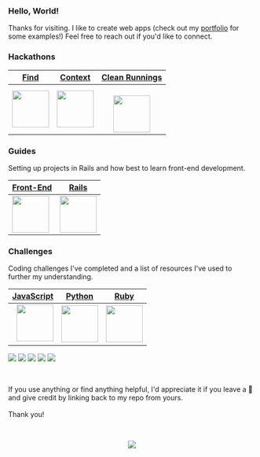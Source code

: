 ### Hello, World!

Thanks for visiting. I like to create web apps (check out my [portfolio](https://adrianhards.github.io/) for some examples!) Feel free to reach out if you'd like to connect. 

### Hackathons

| [Find](https://github.com/adrianHards/Find) | [Context](https://github.com/adrianHards/Context) | [Clean Runnings](https://github.com/sandiskolarczyk/clean-runnings) |
|------|---------|---------------|
| <a href="https://github.com/adrianHards/Find"><img src="https://hackforpeace.net/wp-content/uploads/2022/08/hfp-logo.svg" width="75" style="display: block; margin: auto;"></a> | <a href="https://github.com/adrianHards/Context"><img src="https://railshackathon.com/assets/logo-40db3df7fb921a1c743f64def8409805b0ad67179efca108b2ece831766b9bf9.svg" width="75" style="display: block; margin: auto;"></a> | &nbsp;&nbsp;&nbsp;&nbsp;&nbsp;<a href="https://github.com/sandiskolarczyk/clean-runnings"><img src="https://pbs.twimg.com/profile_images/1498241570549731328/lks7Ir_o_400x400.jpg" width="75" style="display: block; margin: auto;"></a> |

 
### Guides
Setting up projects in Rails and how best to learn front-end development.

<div align="left"> 
 
| [Front-End](https://github.com/adrianHards/frontend-resources) | [Rails](https://github.com/adrianHards/rails-guide) |
|------|---------|
| <a href="https://github.com/adrianHards/frontend-resources"><img src="https://upload.wikimedia.org/wikipedia/commons/b/bf/Front-end-logo-color%402x.png" width="75"> | <a href="https://github.com/adrianHards/rails-guide"><img src="https://cdn3.iconfinder.com/data/icons/popular-services-brands-vol-2/512/ruby-on-rails-512.png" width="75"></a> | 

### Challenges

Coding challenges I've completed and a list of resources I've used to further my understanding. 
 
| [JavaScript](https://github.com/adrianHards/javascript-challenges) | [Python](https://github.com/adrianHards/python-challenges) | [Ruby](https://github.com/adrianHards/ruby-challenges) |
|------|--------|---------|
| &nbsp; <a href="https://github.com/adrianHards/javascript-challenges"><img src="https://upload.wikimedia.org/wikipedia/commons/6/6a/JavaScript-logo.png?20120221235433" width="75"></a> | <a href="https://github.com/adrianHards/python-challenges"><img src="https://upload.wikimedia.org/wikipedia/commons/c/c3/Python-logo-notext.svg" width="75"></a> | <a href="https://github.com/adrianHards/ruby-challenges"><img src="https://upload.wikimedia.org/wikipedia/commons/7/73/Ruby_logo.svg" width="75"></a> |

[![](https://badges.peiyuan.ch/leetcode/puiiyuen/ranking?label=LeetCode&logo=leetcode)](https://leetcode.com/adrianLeetCode)
<img src="https://badges.peiyuan.ch/leetcode/adrianLeetCode/solved?difficulty=all">
<img src="https://badges.peiyuan.ch/leetcode/adrianLeetCode/solved?difficulty=easy">
<img src="https://badges.peiyuan.ch/leetcode/adrianLeetCode/solved?difficulty=medium">
<img src="https://badges.peiyuan.ch/leetcode/adrianLeetCode/solved?difficulty=hard">

<br>

If you use anything or find anything helpful, I'd appreciate it if you leave a 🌟 and give credit by linking back to my repo from yours. 
<br><br>
Thank you!

</div>
 
<br>

<p align="center">
  <img src="https://visitor-badge.laobi.icu/badge?page_id=adrianhards" id="counter">
</p>




